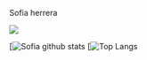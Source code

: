 <p>Sofia herrera</p>

<img src="https://user-images.githubusercontent.com/63525754/139300955-18ce673f-9ac7-4614-ac0c-dca6f9298e21.png">

[![Sofia github stats](https://github-readme-stats.vercel.app/api?username=akdavila2&show_icons=true&theme=onedark)
[![Top Langs](https://github-readme-stats.vercel.app/api/top-langs/?username=akdavila2&show_icons=true&theme=onedark)
